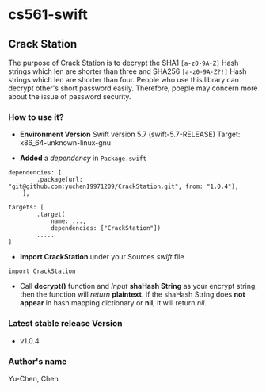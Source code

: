 # cs561-swift

## Crack Station
The purpose of Crack Station is to decrypt the SHA1 `[a-z0-9A-Z]` Hash strings which len are shorter than three and SHA256 `[a-z0-9A-Z?!]` Hash strings which len are shorter than four. People who use this library can decrypt other's short password easily. Therefore, poeple may concern more about the issue of password security.


### How to use it?
* **Environment Version**
Swift version 5.7 (swift-5.7-RELEASE)
Target: x86_64-unknown-linux-gnu

* **Added** a *dependency* in `Package.swift`

```
dependencies: [
        .package(url: "git@github.com:yuchen19971209/CrackStation.git", from: "1.0.4"),
    ],
```
```
targets: [
        .target(
            name: ...,
            dependencies: ["CrackStation"])
        .....
]
```

* **Import CrackStation** under your Sources *swift* file
```
import CrackStation
```

* Call **decrypt()** function and *Input* **shaHash String** as your encrypt string, then the function will *return* **plaintext**. If the shaHash String does **not appear** in hash mapping dictionary or **nil**, it will return *nil*.


### Latest stable release Version
* v1.0.4

### Author's name
Yu-Chen, Chen

